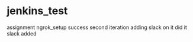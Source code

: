 # jenkins_test
assignment
ngrok_setup success
second iteration
adding slack
on it
did it
slack added
